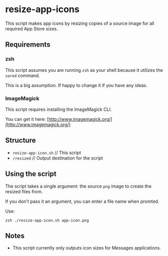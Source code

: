# resize-app-icons

This script makes app icons by resizing copies of a source image for all required App Store sizes.

## Requirements

### zsh
This script assumes you are running `zsh` as your shell because it utilizes the `vared` command. 

This is a big assumption. If happy to change it if you have any ideas.

### ImageMagick
This script requires installing the ImageMagick CLI. 

You can get it here:
[http://www.imagemagick.org/](http://www.imagemagick.org/)


## Structure

- `resize-app-icon.sh` // This script
- `/resized`           // Output destination for the script


## Using the script

The script takes a single argument: the source `png` image to create the resized files from.

If you don't pass it an argument, you can enter a file name when promted.

Use:

```
zsh ./resize-app-icon.sh app-icon.png
```


## Notes

- This script currently only outputs icon sizes for Messages applications.
